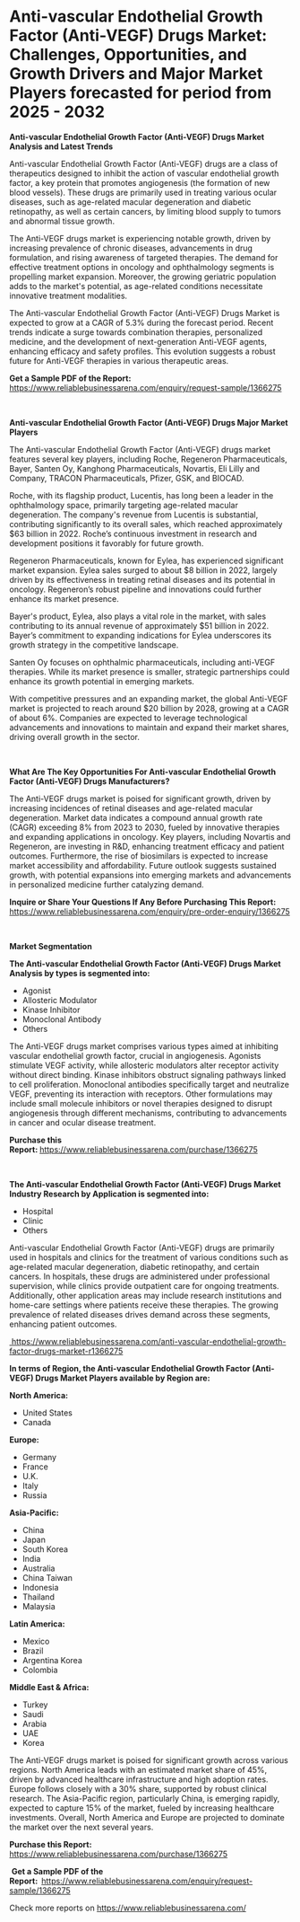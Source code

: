 <p><h1>Anti-vascular Endothelial Growth Factor (Anti-VEGF) Drugs Market: Challenges, Opportunities, and Growth Drivers and Major Market Players forecasted for period from 2025 - 2032</h1></p><p><strong>Anti-vascular Endothelial Growth Factor (Anti-VEGF) Drugs Market Analysis and Latest Trends</strong></p>
<p><p>Anti-vascular Endothelial Growth Factor (Anti-VEGF) drugs are a class of therapeutics designed to inhibit the action of vascular endothelial growth factor, a key protein that promotes angiogenesis (the formation of new blood vessels). These drugs are primarily used in treating various ocular diseases, such as age-related macular degeneration and diabetic retinopathy, as well as certain cancers, by limiting blood supply to tumors and abnormal tissue growth.</p><p>The Anti-VEGF drugs market is experiencing notable growth, driven by increasing prevalence of chronic diseases, advancements in drug formulation, and rising awareness of targeted therapies. The demand for effective treatment options in oncology and ophthalmology segments is propelling market expansion. Moreover, the growing geriatric population adds to the market's potential, as age-related conditions necessitate innovative treatment modalities.</p><p>The Anti-vascular Endothelial Growth Factor (Anti-VEGF) Drugs Market is expected to grow at a CAGR of 5.3% during the forecast period. Recent trends indicate a surge towards combination therapies, personalized medicine, and the development of next-generation Anti-VEGF agents, enhancing efficacy and safety profiles. This evolution suggests a robust future for Anti-VEGF therapies in various therapeutic areas.</p></p>
<p><strong>Get a Sample PDF of the Report:&nbsp;</strong> <a href="https://www.reliablebusinessarena.com/enquiry/request-sample/1366275?utm_campaign=2650&utm_medium=2&utm_source=Github&utm_content=ia&utm_term=03032025&utm_id=anti-vascular-endothelial-growth-factor-anti-vegf-drugs">https://www.reliablebusinessarena.com/enquiry/request-sample/1366275</a></p>
<p>&nbsp;</p>
<p><strong>Anti-vascular Endothelial Growth Factor (Anti-VEGF) Drugs Major Market Players</strong></p>
<p><p>The Anti-vascular Endothelial Growth Factor (Anti-VEGF) drugs market features several key players, including Roche, Regeneron Pharmaceuticals, Bayer, Santen Oy, Kanghong Pharmaceuticals, Novartis, Eli Lilly and Company, TRACON Pharmaceuticals, Pfizer, GSK, and BIOCAD. </p><p>Roche, with its flagship product, Lucentis, has long been a leader in the ophthalmology space, primarily targeting age-related macular degeneration. The company's revenue from Lucentis is substantial, contributing significantly to its overall sales, which reached approximately $63 billion in 2022. Roche’s continuous investment in research and development positions it favorably for future growth.</p><p>Regeneron Pharmaceuticals, known for Eylea, has experienced significant market expansion. Eylea sales surged to about $8 billion in 2022, largely driven by its effectiveness in treating retinal diseases and its potential in oncology. Regeneron’s robust pipeline and innovations could further enhance its market presence.</p><p>Bayer's product, Eylea, also plays a vital role in the market, with sales contributing to its annual revenue of approximately $51 billion in 2022. Bayer’s commitment to expanding indications for Eylea underscores its growth strategy in the competitive landscape.</p><p>Santen Oy focuses on ophthalmic pharmaceuticals, including anti-VEGF therapies. While its market presence is smaller, strategic partnerships could enhance its growth potential in emerging markets.</p><p>With competitive pressures and an expanding market, the global Anti-VEGF market is projected to reach around $20 billion by 2028, growing at a CAGR of about 6%. Companies are expected to leverage technological advancements and innovations to maintain and expand their market shares, driving overall growth in the sector.</p></p>
<p>&nbsp;</p>
<p><strong>What Are The Key Opportunities For Anti-vascular Endothelial Growth Factor (Anti-VEGF) Drugs Manufacturers?</strong></p>
<p><p>The Anti-VEGF drugs market is poised for significant growth, driven by increasing incidences of retinal diseases and age-related macular degeneration. Market data indicates a compound annual growth rate (CAGR) exceeding 8% from 2023 to 2030, fueled by innovative therapies and expanding applications in oncology. Key players, including Novartis and Regeneron, are investing in R&D, enhancing treatment efficacy and patient outcomes. Furthermore, the rise of biosimilars is expected to increase market accessibility and affordability. Future outlook suggests sustained growth, with potential expansions into emerging markets and advancements in personalized medicine further catalyzing demand.</p></p>
<p><strong>Inquire or Share Your Questions If Any Before Purchasing This Report:</strong> <a href="https://www.reliablebusinessarena.com/enquiry/pre-order-enquiry/1366275?utm_campaign=2650&utm_medium=2&utm_source=Github&utm_content=ia&utm_term=03032025&utm_id=anti-vascular-endothelial-growth-factor-anti-vegf-drugs">https://www.reliablebusinessarena.com/enquiry/pre-order-enquiry/1366275</a></p>
<p>&nbsp;</p>
<p><strong>Market Segmentation</strong></p>
<p><strong>The Anti-vascular Endothelial Growth Factor (Anti-VEGF) Drugs Market Analysis by types is segmented into:</strong></p>
<p><ul><li>Agonist</li><li>Allosteric Modulator</li><li>Kinase Inhibitor</li><li>Monoclonal Antibody</li><li>Others</li></ul></p>
<p><p>The Anti-VEGF drugs market comprises various types aimed at inhibiting vascular endothelial growth factor, crucial in angiogenesis. Agonists stimulate VEGF activity, while allosteric modulators alter receptor activity without direct binding. Kinase inhibitors obstruct signaling pathways linked to cell proliferation. Monoclonal antibodies specifically target and neutralize VEGF, preventing its interaction with receptors. Other formulations may include small molecule inhibitors or novel therapies designed to disrupt angiogenesis through different mechanisms, contributing to advancements in cancer and ocular disease treatment.</p></p>
<p><strong>Purchase this Report:&nbsp;</strong><a href="https://www.reliablebusinessarena.com/purchase/1366275?utm_campaign=2650&utm_medium=2&utm_source=Github&utm_content=ia&utm_term=03032025&utm_id=anti-vascular-endothelial-growth-factor-anti-vegf-drugs">https://www.reliablebusinessarena.com/purchase/1366275</a></p>
<p>&nbsp;</p>
<p><strong>The Anti-vascular Endothelial Growth Factor (Anti-VEGF) Drugs Market Industry Research by Application is segmented into:</strong></p>
<p><ul><li>Hospital</li><li>Clinic</li><li>Others</li></ul></p>
<p><p>Anti-vascular Endothelial Growth Factor (Anti-VEGF) drugs are primarily used in hospitals and clinics for the treatment of various conditions such as age-related macular degeneration, diabetic retinopathy, and certain cancers. In hospitals, these drugs are administered under professional supervision, while clinics provide outpatient care for ongoing treatments. Additionally, other application areas may include research institutions and home-care settings where patients receive these therapies. The growing prevalence of related diseases drives demand across these segments, enhancing patient outcomes.</p></p>
<p><a href="https://www.reliablebusinessarena.com/anti-vascular-endothelial-growth-factor-drugs-market-r1366275?utm_campaign=2650&utm_medium=2&utm_source=Github&utm_content=ia&utm_term=03032025&utm_id=anti-vascular-endothelial-growth-factor-anti-vegf-drugs">&nbsp;https://www.reliablebusinessarena.com/anti-vascular-endothelial-growth-factor-drugs-market-r1366275</a></p>
<p><strong>In terms of Region, the Anti-vascular Endothelial Growth Factor (Anti-VEGF) Drugs Market Players available by Region are:</strong></p>
<p>
    <p> <strong> North America: </strong>
        <ul>
            <li>United States</li>
            <li>Canada</li>
        </ul>
        </p> 
    <p> <strong> Europe: </strong>
        <ul>
            <li>Germany</li>
            <li>France</li>
            <li>U.K.</li>
            <li>Italy</li>
            <li>Russia</li>
        </ul>
        </p> 
    <p> <strong> Asia-Pacific: </strong>
        <ul>
            <li>China</li>
            <li>Japan</li>
            <li>South Korea</li>
            <li>India</li>
            <li>Australia</li>
            <li>China Taiwan</li>
            <li>Indonesia</li>
            <li>Thailand</li>
            <li>Malaysia</li>
        </ul>
        </p> 
    <p> <strong> Latin America: </strong>
        <ul>
            <li>Mexico</li>
            <li>Brazil</li>
            <li>Argentina Korea</li>
            <li>Colombia</li>
        </ul>
        </p> 
    <p> <strong> Middle East & Africa: </strong>
        <ul>
            <li>Turkey</li>
            <li>Saudi</li>
            <li>Arabia</li>
            <li>UAE</li>
            <li>Korea</li>
        </ul>
    </p>
    </p>
<p><p>The Anti-VEGF drugs market is poised for significant growth across various regions. North America leads with an estimated market share of 45%, driven by advanced healthcare infrastructure and high adoption rates. Europe follows closely with a 30% share, supported by robust clinical research. The Asia-Pacific region, particularly China, is emerging rapidly, expected to capture 15% of the market, fueled by increasing healthcare investments. Overall, North America and Europe are projected to dominate the market over the next several years.</p></p>
<p><strong>Purchase this Report: </strong><a href="https://www.reliablebusinessarena.com/purchase/1366275?utm_campaign=2650&utm_medium=2&utm_source=Github&utm_content=ia&utm_term=03032025&utm_id=anti-vascular-endothelial-growth-factor-anti-vegf-drugs">https://www.reliablebusinessarena.com/purchase/1366275</a></p>
<p>&nbsp;<strong>Get a Sample PDF of the Report:&nbsp;&nbsp;</strong><a href="https://www.reliablebusinessarena.com/enquiry/request-sample/1366275?utm_campaign=2650&utm_medium=2&utm_source=Github&utm_content=ia&utm_term=03032025&utm_id=anti-vascular-endothelial-growth-factor-anti-vegf-drugs">https://www.reliablebusinessarena.com/enquiry/request-sample/1366275</a></p>
<p><strong></strong></p>
<p>Check more reports on <a href="https://www.reliablebusinessarena.com/?utm_campaign=2650&utm_medium=2&utm_source=Github&utm_content=ia&utm_term=03032025&utm_id=anti-vascular-endothelial-growth-factor-anti-vegf-drugs">https://www.reliablebusinessarena.com/</a></p>